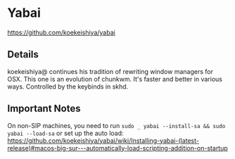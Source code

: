 # Yabai

https://github.com/koekeishiya/yabai

## Details

koekeishiya@ continues his tradition of rewriting window managers for OSX. This
one is an evolution of chunkwm. It's faster and better in various ways.
Controlled by the keybinds in skhd.

## Important Notes

On non-SIP machines, you need to run `sudo _ yabai --install-sa && sudo yabai --load-sa`
or set up the auto load: https://github.com/koekeishiya/yabai/wiki/Installing-yabai-(latest-release)#macos-big-sur---automatically-load-scripting-addition-on-startup
